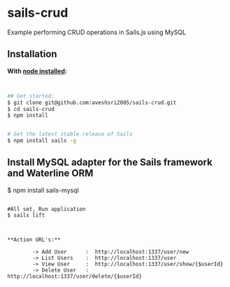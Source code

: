 # sails-crud
Example performing CRUD operations in Sails.js using MySQL


## Installation &nbsp;
**With [node installed](http://nodejs.org/en/download):**
```sh


## Get started:
$ git clone git@github.com:aveshsri2005/sails-crud.git
$ cd sails-crud
$ npm install


# Get the latest stable release of Sails
$ npm install sails -g
```

## Install MySQL adapter for the Sails framework and Waterline ORM
$ npm install sails-mysql
```

#All set, Run application
$ sails lift



**Action URL's:**

        -> Add User      :  http://localhost:1337/user/new
        -> List Users    :  http://localhost:1337/user
        -> View User     :  http://localhost:1337/user/show/{$userId}
        -> Delete User   :  http://localhost:1337/user/delete/{$userId}














